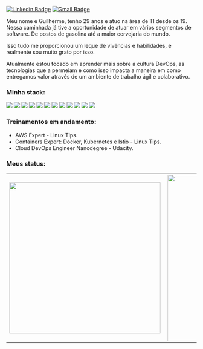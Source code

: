 [![Linkedin Badge](https://img.shields.io/badge/-Guilherme%20Maas-6633cc?style=flat-square&logo=Linkedin&logoColor=white&link=https://www.linkedin.com/in/guilhermemaas/)](https://www.linkedin.com/in/guilhermemaas/) 
[![Gmail Badge](https://img.shields.io/badge/-guilherme.maas@gmail.com-6633cc?style=flat-square&logo=Gmail&logoColor=white&link=mailto:guilherme.maas@gmail.com)](mailto:guilherme.maas@gmail.com)

Meu nome é Guilherme, tenho 29 anos e atuo na área de TI desde os 19. Nessa caminhada já tive a oportunidade de atuar em vários segmentos de software. De postos de gasolina até a maior cervejaria do mundo.

Isso tudo me proporcionou um leque de vivências e habilidades, e realmente sou muito grato por isso.

Atualmente estou focado em aprender mais sobre a cultura DevOps, as tecnologias que a permeiam e como isso impacta a maneira em como entregamos valor através de um ambiente de trabalho ágil e colaborativo.

### Minha stack:
<div>
    <img src="https://img.shields.io/badge/python%20-%2314354C.svg?&style=for-the-badge&logo=python&logoColor=white"/>
    <img src="https://img.shields.io/badge/shell_script%20-%23121011.svg?&style=for-the-badge&logo=gnu-bash&logoColor=white"/>
    <img src="https://img.shields.io/badge/flask%20-%23000.svg?&style=for-the-badge&logo=flask&logoColor=white"/>
    <img src="https://img.shields.io/badge/AWS%20-%23FF9900.svg?&style=for-the-badge&logo=amazon-aws&logoColor=white"/> 
    <img src="https://img.shields.io/badge/heroku%20-%23430098.svg?&style=for-the-badge&logo=heroku&logoColor=white"/>
    <img src="https://img.shields.io/badge/apache%20-%23D42029.svg?&style=for-the-badge&logo=apache&logoColor=white"/>
    <img src="https://img.shields.io/badge/jenkins%20-%232C5263.svg?&style=for-the-badge&logo=jenkins&logoColor=white"/>
    <img src ="https://img.shields.io/badge/postgres-%23316192.svg?&style=for-the-badge&logo=postgresql&logoColor=white"/>
    <img src="https://img.shields.io/badge/mysql-%2300f.svg?&style=for-the-badge&logo=mysql&logoColor=white"/>
    <img src="https://img.shields.io/badge/travisci%20-%232B2F33.svg?&style=for-the-badge&logo=travis&logoColor=white"/>
    <img src="https://img.shields.io/badge/docker%20-%230db7ed.svg?&style=for-the-badge&logo=docker&logoColor=white"/>
    <img src="https://badges.frapsoft.com/bash/v1/bash.png?v=103">
</div>

### Treinamentos em andamento:
* AWS Expert - Linux Tips.
* Containers Expert: Docker, Kubernetes e Istio - Linux Tips.
* Cloud DevOps Engineer Nanodegree - Udacity.


### Meus status:
<center>
<table>
  <tr>
      <td><img width="400px" align="left" src="https://github-readme-stats.vercel.app/api/top-langs/?username=guilhermemaas&hide=html&layout=compact&theme=midnight-purple" /></td>
      <td><img width="440px" align="left" src="https://github-readme-stats.vercel.app/api?username=guilhermemaas&theme=midnight-purple&show_icons=true" /></td>
  </tr>  
</table>
</center>

